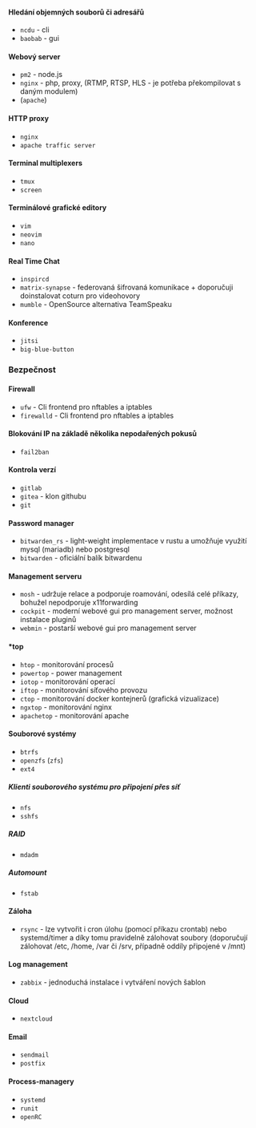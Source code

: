 #### Hledání objemných souborů či adresářů
* `ncdu` - cli
* `baobab` - gui

#### Webový server
* `pm2` - node.js
* `nginx` - php, proxy, (RTMP, RTSP, HLS - je potřeba překompilovat s daným modulem)
* (`apache`)

#### HTTP proxy
* `nginx`
* `apache traffic server`

#### Terminal multiplexers
* `tmux`
* `screen`

#### Terminálové grafické editory
* `vim`
* `neovim`
* `nano`

#### Real Time Chat
* `inspircd`
* `matrix-synapse` - federovaná šifrovaná komunikace + doporučuji doinstalovat coturn pro videohovory
* `mumble` - OpenSource alternativa TeamSpeaku

#### Konference
* `jitsi`
* `big-blue-button`

### Bezpečnost
#### Firewall
- `ufw` - Cli frontend pro nftables a iptables
- `firewalld` - Cli frontend pro nftables a iptables

#### Blokování IP na základě několika nepodařených pokusů
- `fail2ban`

#### Kontrola verzí
* `gitlab`
* `gitea` - klon githubu
* `git`

#### Password manager
* `bitwarden_rs` - light-weight implementace v rustu a umožňuje využití mysql (mariadb) nebo postgresql
* `bitwarden` - oficiální balík bitwardenu

#### Management serveru
* `mosh` - udržuje relace a podporuje roamování, odesílá celé příkazy, bohužel nepodporuje x11forwarding
* `cockpit` - moderní webové gui pro management server, možnost instalace pluginů
* `webmin` - postarší webové gui pro management server

#### \*top
* `htop` - monitorování procesů
* `powertop` - power management
* `iotop` - monitorování operací
* `iftop` - monitorování síťového provozu
* `ctop` - monitorování docker kontejnerů (grafická vizualizace)
* `ngxtop` - monitorování nginx
* `apachetop` - monitorování apache

#### Souborové systémy
* `btrfs`
* `openzfs` (`zfs`)
* `ext4`

##### Klienti souborového systému pro připojení přes síť
* `nfs`
* `sshfs`

##### RAID
* `mdadm`

##### Automount
* `fstab`

#### Záloha
* `rsync` - lze vytvořit i cron úlohu (pomocí příkazu crontab) nebo systemd/timer a díky tomu pravidelně zálohovat soubory (doporučují zálohovat /etc, /home, /var či /srv, případně oddíly připojené v /mnt)

#### Log management
* `zabbix` - jednoduchá instalace i vytváření nových šablon

#### Cloud
* `nextcloud`

#### Email
* `sendmail`
* `postfix`

#### Process-managery
* `systemd`
* `runit`
* `openRC`
